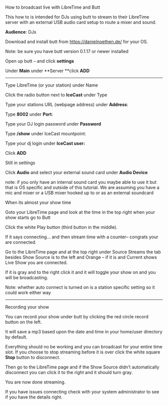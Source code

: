 How to broadcast live with LibreTime and Butt

This how to is intended for DJs using butt to stream to their LibreTime
server with an external USB audio card setup to route a mixer and sound.

**Audience**: DJs

Download and install butt from <https://danielnoethen.de/> for your OS.

Note: be sure you have butt version 0.1.17 or newer installed

Open up butt – and click **settings**

Under **Main** under **Server **click **ADD**

****

Type LibreTime (or your station) under Name

Click the radio button next to **IceCast** under Type

Type your stations URL (webpage address) under **Address**:

Type **8002** under **Port**:

Type your DJ login password under **Password**

Type **/show** under IceCast mountpoint:

Type your dj login under **IceCast user:**

Click **ADD**

Still in settings

Click **Audio** and select your external sound card under **Audio
Device**

note: if you only have an internal sound card you maybe able to use it
but that is OS specific and outside of this tutorial. We are assuming
you have a mic and mixer or a USB mixer hooked up to or as an external
soundcard

When its almost your show time

Goto your LibreTime page and look at the time in the top right when your
show starts go to Butt

Click the white Play button (third button in the middle).

If it says connecting… and then stream time with a counter– congrats
your are connected.

Go to the LibreTime page and at the top right under Source Streams the
tab besides Show Source is to the left and Orange – if it is and Current
shows Live Show you are connected.

If it is gray and to the right click it and it will toggle your show on
and you will be broadcasting.

Note: whether auto connect is turned on is a station specific setting so
it could work either way

****

Recording your show

You can record your show under butt by clicking the red circle record
button on the left.

It will save a mp3 based upon the date and time in your home/user
directory by default.

Everything should no be working and you can broadcast for your entire
time slot. If you choose to stop streaming before it is over click the
white square **Stop** button to disconnect.

Then go to the LibreTime page and if the Show Source didn’t
automatically disconnect you can click it to the right and it should
turn gray.

You are now done streaming.

If you have issues connecting check with your system administrator to
see if you have the details right.
